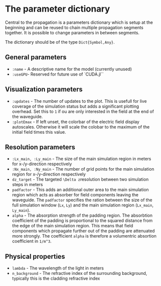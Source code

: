 # The parameter dictionary

Central to the propagation is a parameters dictionary which is setup at the beginning and can be reused to chain multiple propagation segments together. It is possible to change parameters in between segments.

The dictionary should be of the type `Dict{Symbol,Any}`.

## General parameters

* `:name` - A descriptive name for the model (currently unused)
* `:useGPU`- Reserved for future use of `CUDA.jl``

## Visualization parameters

* `:updates` -  The number of updates to the plot. This is usefull for live coverage of the simulation status but adds a significant plotting overhead. Set this to `1` if ou are only interested in the field at the end of the waveguide.
* `:plotEmax` - If left unset, the colorbar of the electric field display autoscales. Otherwise it will scale the colobar to the maximum of the initial field times this value.

## Resolution parameters

* `:Lx_main, :Ly_main` - The size of the main simulation region in meters for x-/y-direction respectively
* `:Nx_main, :Ny_main` - The number of grid points for the main simulation region for x-/y-direction respectively
* `dz_target` - The targeted ``\Delta z``resolution between two simulation steps in meters
* `padfactor` - This adds an additional outer area to the main simulation region which acts as absorber for field components leaving the waveguide. The `padfactor` specifies the ration between the size of the full simulation window (`Lx`, `Ly`) and the main simulation region (`Lx_main`, `Ly_main`).
* `alpha` - The absorption strength of the padding region. The absorbtion coefficient of the padding is proportional to the squared distance from the edge of the main simulation region. This means that field components which propagate further out of the padding are attenuated more strongly. The coefficient `alpha` is therefore a volumentric absortion coefficient in ``1/m^3``.

## Physical properties

* `lambda` - The wavelength of the light in meters
* `n_background` - The refractive index of the surrounding background, typically this is the cladding refractive index